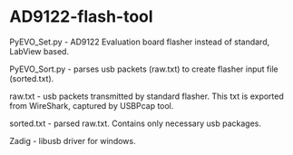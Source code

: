 # AD9122-flash-tool
PyEVO_Set.py - AD9122 Evaluation board flasher instead of standard, LabView based.

PyEVO_Sort.py - parses usb packets (raw.txt) to create flasher input file (sorted.txt).

raw.txt - usb packets transmitted by standard flasher. This txt is exported from WireShark, captured by USBPcap tool.

sorted.txt - parsed raw.txt. Contains only necessary usb packages.

Zadig - libusb driver for windows.
